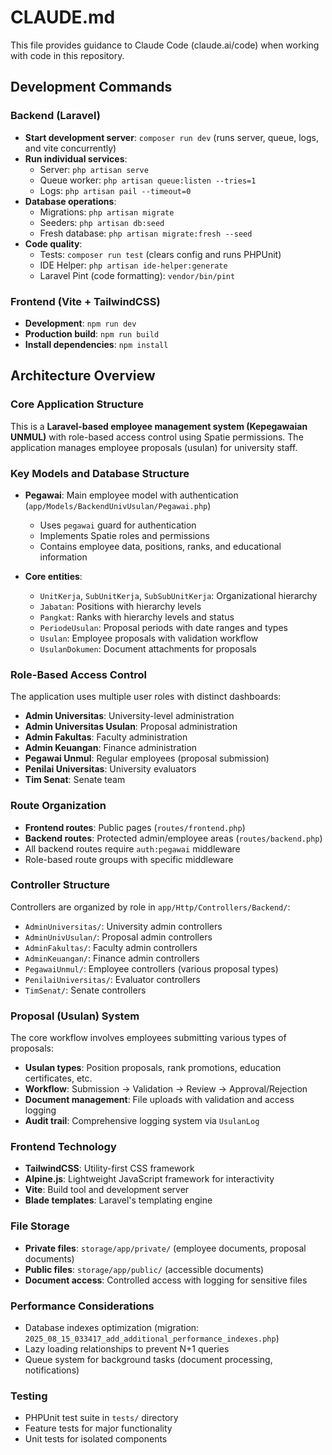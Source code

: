 # CLAUDE.md

This file provides guidance to Claude Code (claude.ai/code) when working with code in this repository.

## Development Commands

### Backend (Laravel)
- **Start development server**: `composer run dev` (runs server, queue, logs, and vite concurrently)
- **Run individual services**:
  - Server: `php artisan serve`
  - Queue worker: `php artisan queue:listen --tries=1`
  - Logs: `php artisan pail --timeout=0`
- **Database operations**:
  - Migrations: `php artisan migrate`
  - Seeders: `php artisan db:seed`
  - Fresh database: `php artisan migrate:fresh --seed`
- **Code quality**:
  - Tests: `composer run test` (clears config and runs PHPUnit)
  - IDE Helper: `php artisan ide-helper:generate`
  - Laravel Pint (code formatting): `vendor/bin/pint`

### Frontend (Vite + TailwindCSS)
- **Development**: `npm run dev`
- **Production build**: `npm run build`
- **Install dependencies**: `npm install`

## Architecture Overview

### Core Application Structure
This is a **Laravel-based employee management system (Kepegawaian UNMUL)** with role-based access control using Spatie permissions. The application manages employee proposals (usulan) for university staff.

### Key Models and Database Structure
- **Pegawai**: Main employee model with authentication (`app/Models/BackendUnivUsulan/Pegawai.php`)
  - Uses `pegawai` guard for authentication
  - Implements Spatie roles and permissions
  - Contains employee data, positions, ranks, and educational information

- **Core entities**:
  - `UnitKerja`, `SubUnitKerja`, `SubSubUnitKerja`: Organizational hierarchy
  - `Jabatan`: Positions with hierarchy levels
  - `Pangkat`: Ranks with hierarchy levels and status
  - `PeriodeUsulan`: Proposal periods with date ranges and types
  - `Usulan`: Employee proposals with validation workflow
  - `UsulanDokumen`: Document attachments for proposals

### Role-Based Access Control
The application uses multiple user roles with distinct dashboards:
- **Admin Universitas**: University-level administration
- **Admin Universitas Usulan**: Proposal administration
- **Admin Fakultas**: Faculty administration  
- **Admin Keuangan**: Finance administration
- **Pegawai Unmul**: Regular employees (proposal submission)
- **Penilai Universitas**: University evaluators
- **Tim Senat**: Senate team

### Route Organization
- **Frontend routes**: Public pages (`routes/frontend.php`)
- **Backend routes**: Protected admin/employee areas (`routes/backend.php`)
- All backend routes require `auth:pegawai` middleware
- Role-based route groups with specific middleware

### Controller Structure
Controllers are organized by role in `app/Http/Controllers/Backend/`:
- `AdminUniversitas/`: University admin controllers
- `AdminUnivUsulan/`: Proposal admin controllers
- `AdminFakultas/`: Faculty admin controllers
- `AdminKeuangan/`: Finance admin controllers
- `PegawaiUnmul/`: Employee controllers (various proposal types)
- `PenilaiUniversitas/`: Evaluator controllers
- `TimSenat/`: Senate controllers

### Proposal (Usulan) System
The core workflow involves employees submitting various types of proposals:
- **Usulan types**: Position proposals, rank promotions, education certificates, etc.
- **Workflow**: Submission → Validation → Review → Approval/Rejection
- **Document management**: File uploads with validation and access logging
- **Audit trail**: Comprehensive logging system via `UsulanLog`

### Frontend Technology
- **TailwindCSS**: Utility-first CSS framework
- **Alpine.js**: Lightweight JavaScript framework for interactivity
- **Vite**: Build tool and development server
- **Blade templates**: Laravel's templating engine

### File Storage
- **Private files**: `storage/app/private/` (employee documents, proposal documents)
- **Public files**: `storage/app/public/` (accessible documents)
- **Document access**: Controlled access with logging for sensitive files

### Performance Considerations
- Database indexes optimization (migration: `2025_08_15_033417_add_additional_performance_indexes.php`)
- Lazy loading relationships to prevent N+1 queries
- Queue system for background tasks (document processing, notifications)

### Testing
- PHPUnit test suite in `tests/` directory
- Feature tests for major functionality
- Unit tests for isolated components